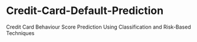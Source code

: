 # Credit-Card-Default-Prediction
Credit Card Behaviour Score Prediction Using Classification and Risk-Based Techniques

